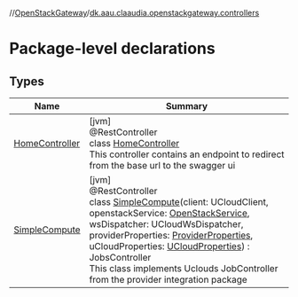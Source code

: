 //[OpenStackGateway](../../index.md)/[dk.aau.claaudia.openstackgateway.controllers](index.md)

# Package-level declarations

## Types

| Name | Summary |
|---|---|
| [HomeController](-home-controller/index.md) | [jvm]<br>@RestController<br>class [HomeController](-home-controller/index.md)<br>This controller contains an endpoint to redirect from the base url to the swagger ui |
| [SimpleCompute](-simple-compute/index.md) | [jvm]<br>@RestController<br>class [SimpleCompute](-simple-compute/index.md)(client: UCloudClient, openstackService: [OpenStackService](../dk.aau.claaudia.openstackgateway.services/-open-stack-service/index.md), wsDispatcher: UCloudWsDispatcher, providerProperties: [ProviderProperties](../dk.aau.claaudia.openstackgateway.config/-provider-properties/index.md), uCloudProperties: [UCloudProperties](../dk.aau.claaudia.openstackgateway.config/-u-cloud-properties/index.md)) : JobsController<br>This class implements Uclouds JobController from the provider integration package |
